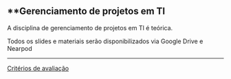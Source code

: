 **Gerenciamento de projetos em TI
---


A disciplina de gerenciamento de projetos em TI é teórica.

Todos os slides e materiais serão disponibilizados via Google Drive e Nearpod

---

[Critérios de avaliação](https://docs.google.com/document/d/1AdKMILmnX4WSP8zUVZGhUCMWDGhNpMxMFV-nWHQZckM/edit?usp=sharing)
